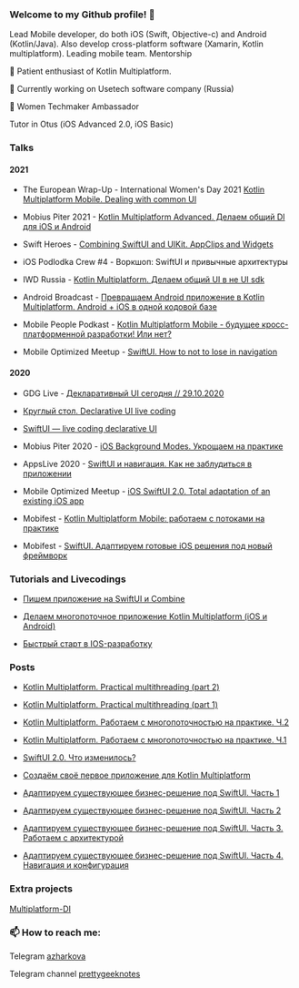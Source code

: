 ### Welcome to my Github profile! 👋

Lead Mobile developer, do both iOS (Swift, Objective-c) and Android (Kotlin/Java). Also develop cross-platform software (Xamarin, Kotlin multiplatform).
Leading mobile team. Mentorship

🌱 Patient enthusiast of Kotlin Multiplatform.

🔭 Currently working on Usetech software company (Russia)

🌱 Women Techmaker Ambassador 

Tutor in Otus (iOS Advanced 2.0, iOS Basic)


### Talks 

#### 2021
* The European Wrap-Up - International Women's Day 2021 [Kotlin Multiplatform Mobile. Dealing with common UI](https://www.youtube.com/watch?v=oP5EVGboov0)

* Mobius Piter 2021 - [Kotlin Multiplatform Advanced. Делаем общий DI для iOS и Android](https://mobius-piter.ru/#1J7fMXgjoeDeJZCXHVrmRy)

* Swift Heroes - [Combining SwiftUI and UIKit. AppClips and Widgets](https://swiftheroes.com/2021/agenda/)

* iOS Podlodka Crew #4 - Воркшоп: SwiftUI и привычные архитектуры

* IWD Russia - [Kotlin Multiplatform. Делаем общий UI в не UI sdk](https://www.youtube.com/watch?v=7jmgkZ5CbFc)

* Android Broadcast - [Превращаем Android приложение в Kotlin Multiplatform. Android + iOS в одной кодовой базе](https://www.youtube.com/watch?v=P39Az5TqLyw)

* Mobile People Podkast - [Kotlin Multiplatform Mobile - будущее кросс-платформенной разработки! Или нет?](https://www.youtube.com/watch?v=PPJjoW_l1BM)

* Mobile Optimized Meetup - [SwiftUI. How to not to lose in navigation](https://youtu.be/l82s5wzjNjk?t=7323)


#### 2020
* GDG Live - [Декларативный UI сегодня // 29.10.2020](https://www.youtube.com/watch?v=UIod8HVnVvQ&t=0s)

* [Круглый стол. Declarative UI live coding](https://www.youtube.com/watch?v=B_GQfgc_XU4)

* [SwiftUI — live coding declarative UI](https://www.youtube.com/watch?v=DuqFYJNn01E)

* Mobius Piter 2020 - [iOS Background Modes. Укрощаем на практике](https://www.youtube.com/watch?v=8c4q3hUcOb8)

* AppsLive 2020 - [SwiftUI и навигация. Как не заблудиться в приложении](https://www.youtube.com/watch?v=kJyg4CIspAE&t=8s)

* Mobile Optimized Meetup - [iOS SwiftUI 2.0. Total adaptation of an existing iOS app](https://www.youtube.com/watch?v=NH1EsQ1uMQs)

* Mobifest - [Kotlin Multiplatform Mobile: работаем с потоками на практике](https://www.youtube.com/watch?v=cA6vZWNvKvw&t=1468s)

* Mobifest - [SwiftUI. Адаптируем готовые iOS решения под новый фреймворк](https://www.youtube.com/watch?v=lCgz_IGZjVM)


### Tutorials and Livecodings

* [Пишем приложение на SwiftUI и Combine](https://www.youtube.com/watch?v=OvkxZvfsX9U)

* [Делаем многопоточное приложение Kotlin Multiplatform (iOS и Android)](https://www.youtube.com/watch?v=eJ7iAjbeT-Y)

* [Быстрый старт в IOS-разработку](https://www.youtube.com/watch?v=U3L1TmmW8Qw)


### Posts 
* [Kotlin Multiplatform. Practical multithreading (part 2)](https://medium.com/pretty-geek-notes/kotlin-multiplatform-practical-multithreading-part-2-1c20e6e36d4d)

* [Kotlin Multiplatform. Practical multithreading (part 1)](https://medium.com/pretty-geek-notes/kotlin-multiplatform-practical-multithreading-part-1-db8af265d5cc)

* [Kotlin Multiplatform. Работаем с многопоточностью на практике. Ч.2](https://habr.com/ru/post/533952/)

* [Kotlin Multiplatform. Работаем с многопоточностью на практике. Ч.1](https://habr.com/ru/post/533864/)

* [SwiftUI 2.0. Что изменилось?](https://habr.com/ru/post/508002/)

* [Создаём своё первое приложение для Kotlin Multiplatform](https://tproger.ru/articles/creating-an-app-for-kotlin-multiplatform/)

* [Адаптируем существующее бизнес-решение под SwiftUI. Часть 1](https://habr.com/ru/post/500194/)

* [Адаптируем существующее бизнес-решение под SwiftUI. Часть 2](https://habr.com/ru/post/500386/)

* [Адаптируем существующее бизнес-решение под SwiftUI. Часть 3. Работаем с архитектурой](https://habr.com/ru/post/500470/)

* [Адаптируем существующее бизнес-решение под SwiftUI. Часть 4. Навигация и конфигурация](https://habr.com/ru/post/500492/)


### Extra projects

[Multiplatform-DI](https://github.com/users/anioutkazharkova/projects/1)


 ### 📫 How to reach me:

Telegram  [azharkova](https://t.me/azharkova)

Telegram channel [prettygeeknotes](https://t.me/prettygeeknotes)


<!--
**anioutkazharkova/anioutkazharkova** is a ✨ _special_ ✨ repository because its `README.md` (this file) appears on your GitHub profile.

Here are some ideas to get you started:

- 🔭 I’m currently working on ...
- 🌱 I’m currently learning ...
- 👯 I’m looking to collaborate on ...
- 🤔 I’m looking for help with ...
- 💬 Ask me about ...
- 📫 How to reach me: ...
- 😄 Pronouns: ...
- ⚡ Fun fact: ...
-->
